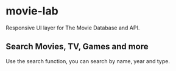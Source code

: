# movie-lab
Responsive UI layer for The Movie Database and API.

## Search Movies, TV, Games and more
Use the search function, you can search by name, year and type.
